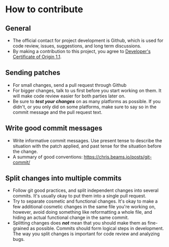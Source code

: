 # How to contribute


## General

-   The official contact for project development is Github, which is used for
    code review, issues, suggestions, and long term discussions.
-   By making a contribution to this project, you agree to
    [Developer's Certificate of Origin 1.1](https://developercertificate.org/).


## Sending patches

-   For small changes, send a pull request through Github
-   For bigger changes, talk to us first before you start working on them.
    It will make code review easier for both parties later on.
-   Be sure to ***test your changes*** on as many platforms as possible. If
    you didn't, or you only did on some platforms, make sure to say so in the
    commit message and the pull request text.


## Write good commit messages

-   Write informative commit messages. Use present tense to describe the
    situation with the patch applied, and past tense for the situation before
    the change.
-   A summary of good conventions: https://chris.beams.io/posts/git-commit/


## Split changes into multiple commits

-   Follow git good practices, and split independent changes into several
    commits. It's usually okay to put them into a single pull request.
-   Try to separate cosmetic and functional changes. It's okay to make a few
    additional cosmetic changes in the same file you're working on, however,
    avoid doing something like reformatting a whole file, and hiding an actual
    functional change in the same commit.
-   Splitting changes does ***not*** mean that you should make them as fine-grained
    as possible. Commits should form logical steps in development. The way you
    split changes is important for code review and analyzing bugs.
